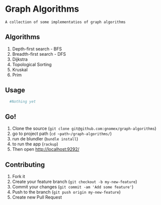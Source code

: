 # Graph Algorithms
	A collection of some implementatios of graph algorithms

## Algorithms

1. Depth-first search - BFS
2. Breadth-first search - DFS
3. Dijkstra
4. Topological Sorting
5. Kruskal
6. Prim

## Usage

```ruby
  #Nothing yet
```

## Go!

1. Clone the source (`git clone git@github.com:gnomex/graph-algorithms`)
2. go to project path (`cd ~path~/graph-algorithms/`)
3. run de blundler (`bundle install`)
4. to run the app (`rackup`)
5. Then open [http://localhost:9292/](http://localhost:9292/)

## Contributing

1. Fork it
2. Create your feature branch (`git checkout -b my-new-feature`)
3. Commit your changes (`git commit -am 'Add some feature'`)
4. Push to the branch (`git push origin my-new-feature`)
5. Create new Pull Request
